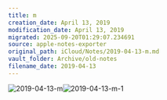 ```yaml
---
title: m
creation_date: April 13, 2019
modification_date: April 13, 2019
migrated: 2025-09-20T01:29:07.234691
source: apple-notes-exporter
original_path: iCloud/Notes/2019-04-13-m.md
vault_folder: Archive/old-notes
filename_date: 2019-04-13
---
```



![2019-04-13-m](images/2019-04-13-m.png)![2019-04-13-m-1](images/2019-04-13-m-1.png)
